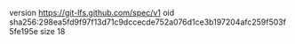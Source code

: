 version https://git-lfs.github.com/spec/v1
oid sha256:298ea5fd9f97f13d71c9dccecde752a076d1ce3b197204afc259f503f5fe195e
size 18
